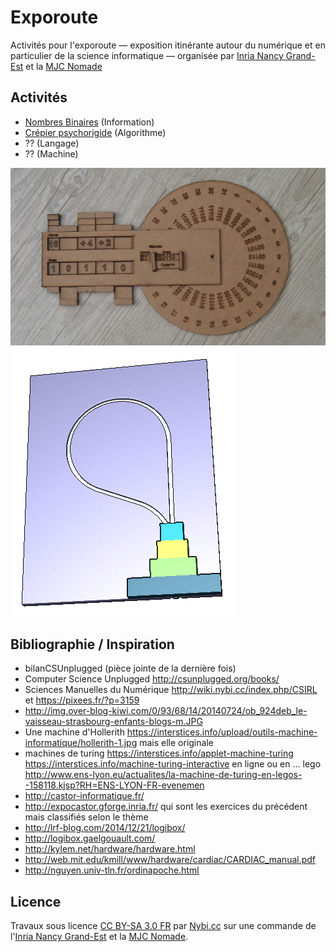 # Exporoute

Activités pour l'exporoute &mdash; exposition itinérante autour du numérique et en particulier de la science informatique &mdash; organisée par [Inria Nancy Grand-Est](http://www.inria.fr/centre/nancy) et la [MJC Nomade](http://mjc-nomade.fr/)

## Activités

* [Nombres Binaires](./binaire/) (Information)
* [Crépier psychorigide](./crepier/) (Algorithme)
* ?? (Langage)
* ?? (Machine)

![Binaire](./binaire/P7160134-728x410.JPG)
![Crépier](./crepier/shot0000.png) 

## Bibliographie / Inspiration

* bilanCSUnplugged (pièce jointe de la dernière fois)
* Computer Science Unplugged http://csunplugged.org/books/
* Sciences Manuelles du Numérique http://wiki.nybi.cc/index.php/CSIRL et https://pixees.fr/?p=3159
* http://img.over-blog-kiwi.com/0/93/68/14/20140724/ob_924deb_le-vaisseau-strasbourg-enfants-blogs-m.JPG
* Une machine d'Hollerith https://interstices.info/upload/outils-machine-informatique/hollerith-1.jpg mais elle originale
* machines de turing https://interstices.info/applet-machine-turing https://interstices.info/machine-turing-interactive en ligne ou en … lego http://www.ens-lyon.eu/actualites/la-machine-de-turing-en-legos--158118.kjsp?RH=ENS-LYON-FR-evenemen
* http://castor-informatique.fr/
* http://expocastor.gforge.inria.fr/ qui sont les exercices du précédent mais classifiés selon le thème
* http://lrf-blog.com/2014/12/21/logibox/
* http://logibox.gaelgouault.com/
* http://kylem.net/hardware/hardware.html
* http://web.mit.edu/kmill/www/hardware/cardiac/CARDIAC_manual.pdf
* http://nguyen.univ-tln.fr/ordinapoche.html

## Licence
Travaux sous licence [CC BY-SA 3.0 FR](https://creativecommons.org/licenses/by-sa/3.0/fr/) par [Nybi.cc](https://github.com/NYBI) sur une commande de l'[Inria Nancy Grand-Est](http://www.inria.fr/centre/nancy) et la [MJC Nomade](http://mjc-nomade.fr/).